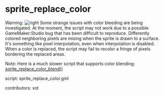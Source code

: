 sprite_replace_color
====================

Warning: 
![right](/images/sprite_replace_color_bug.png "bug")
Some strange issues with color bleeding are being investigated.
At the moment, the script may not work due to a possible GameMaker:Studio 
bug that has been difficult to reproduce. Differently colored neighboring
pixels are mixing when the sprite is drawn to a surface. It's something 
like pixel interpolation, even when interpolation is disabled. When a color
is replaced, the script may fail to recolor a fringe of pixels bordering
the replaced areas.

Note: Here is a much slower script that supports color blending:
[sprite_replace_color_blend()](/script/sprite_replace_color_blend)

script: sprite_replace_color.gml

contributors: xot
